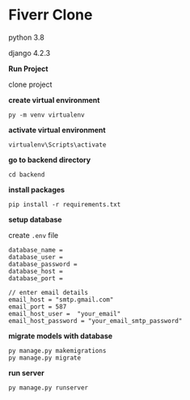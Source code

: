 # Fiverr Clone
python 3.8

django 4.2.3

**Run Project**

clone project

**create virtual environment**

```py -m venv virtualenv```

**activate virtual environment**

```virtualenv\Scripts\activate```

**go to backend directory**

```cd backend```

**install packages**

```pip install -r requirements.txt```

**setup database**

create ```.env``` file

```
database_name =
database_user =
database_password =
database_host =
database_port =

// enter email details 
email_host = "smtp.gmail.com"
email_port = 587
email_host_user =  "your_email"
email_host_password = "your_email_smtp_password"
```

**migrate models with database**
```
py manage.py makemigrations
py manage.py migrate
```

**run server**

```py manage.py runserver```


